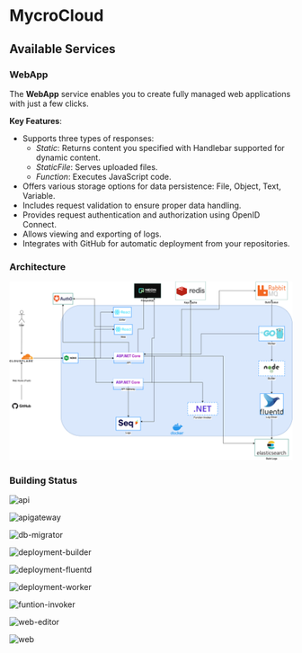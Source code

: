 # MycroCloud

## Available Services
### WebApp
The **WebApp** service enables you to create fully managed web applications with just a few clicks.

**Key Features**:
- Supports three types of responses:
    - *Static*: Returns content you specified with Handlebar supported for dynamic content.
    - *StaticFile*: Serves uploaded files.
    - *Function*: Executes JavaScript code.
- Offers various storage options for data persistence:
File, Object, Text, Variable.
- Includes request validation to ensure proper data handling.
- Provides request authentication and authorization using OpenID Connect.
- Allows viewing and exporting of logs.
- Integrates with GitHub for automatic deployment from your repositories.

### Architecture
![](/mycrocloud.drawio.png)

### Building Status
![api](https://github.com/mycrocloud/mycrocloud/actions/workflows/api.yml/badge.svg)

![apigateway](https://github.com/mycrocloud/mycrocloud/actions/workflows/apigateway.yml/badge.svg)

![db-migrator](https://github.com/mycrocloud/mycrocloud/actions/workflows/db-migrator.yml/badge.svg)

![deployment-builder](https://github.com/mycrocloud/mycrocloud/actions/workflows/deployment-builder.yml/badge.svg)

![deployment-fluentd](https://github.com/mycrocloud/mycrocloud/actions/workflows/deployment-fluentd.yml/badge.svg)

![deployment-worker](https://github.com/mycrocloud/mycrocloud/actions/workflows/deployment-worker.yml/badge.svg)

![funtion-invoker](https://github.com/mycrocloud/mycrocloud/actions/workflows/funtion-invoker.yml/badge.svg)

![web-editor](https://github.com/mycrocloud/mycrocloud/actions/workflows/web-editor.yml/badge.svg)

![web](https://github.com/mycrocloud/mycrocloud/actions/workflows/web.yml/badge.svg)
